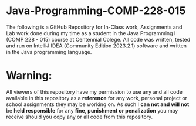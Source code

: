 # Java-Programming-COMP-228-015
The following is a GitHub Repository for In-Class work, Assignments and Lab work done during my time as a student in the Java Programming I (COMP 228 - 015) course at Centennial Colege. All code was written, tested and run on IntelliJ IDEA (Community Edition 2023.2.1) software and written in the Java programming language.

# Warning:
All viewers of this repository have my permission to use any and all code available in this repository as a **reference** for any work, personal project or school assignments they may be working on. As such I **can not and will not** be **held responsible** for any **fine, punishment or penalization** you may receive should you copy any or all code from this repository.
